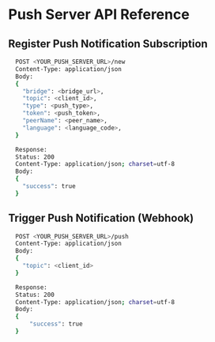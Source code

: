# Push Server API Reference

## Register Push Notification Subscription

```bash
  POST <YOUR_PUSH_SERVER_URL>/new
  Content-Type: application/json
  Body:
  {
    "bridge": <bridge_url>,
    "topic": <client_id>,
    "type": <push_type>,
    "token": <push_token>,
    "peerName": <peer_name>,
    "language": <language_code>,
  }

  Response:
  Status: 200
  Content-Type: application/json; charset=utf-8
  Body:
  {
    "success": true
  }
```

## Trigger Push Notification \(Webhook\)

```bash
  POST <YOUR_PUSH_SERVER_URL>/push
  Content-Type: application/json
  Body:
  {
    "topic": <client_id>
  }

  Response:
  Status: 200
  Content-Type: application/json; charset=utf-8
  Body:
  {
      "success": true
  }
```

